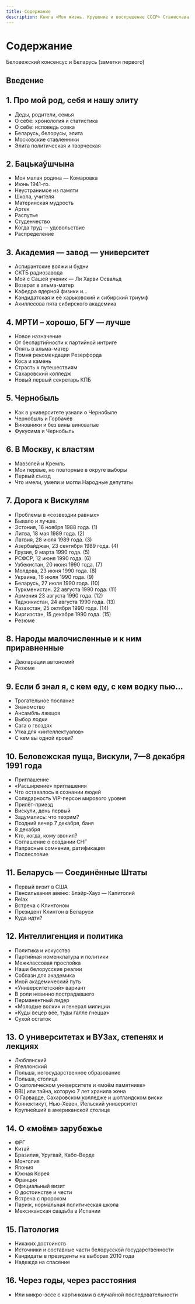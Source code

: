 ```yaml
---
title: Содержание
description: Книга «Моя жизнь. Крушение и воскрешение СССР» Станислава Шушкевича. Содержание.
---
```


# Содержание

Беловежский консенсус и Беларусь (заметки первого)

## Введение

## 1. Про мой род, себя и нашу элиту

- Деды, родители, семья
- О себе: хронология и статистика
- О себе: исповедь совка
- Беларусь, белорусы, элита
- Московские ставленники
- Элита политическая и творческая


## 2. Бацькаўшчына

- Моя малая родина — Комаровка
- Июнь 1941-го.
- Неустранимое из памяти 
- Школа, учителя
- Материнская мудрость 
- Артек 
- Распутье 
- Студенчество
- Когда труд — удовольствие
- Распределение


## 3. Академия — завод — университет

- Аспирантские вояжи и будни
- СКТБ радиозавода
- Мой с Сашей ученик — Ли Харви Освальд
- Возврат в альма-матер 
- Кафедра ядерной физики и…
- Кандидатская и её харьковский и сибирский триумф
- Ахиллесова пята сибирского академика


## 4. МРТИ – хорошо, БГУ — лучше
    
- Новое назначение
- От беспартийности к партийной интриге
- Опять в альма-матер
- Помня рекомендации Резерфорда
- Коса и камень
- Страсть к путешествиям
- Сахаровский колледж
- Новый первый секретарь КПБ


## 5. Чернобыль

- Как в университете узнали о Чернобыле
- Чернобыль и Горбачёв
- Виновники и без вины виноватые
- Фукусима и Чернобыль


## 6. В Москву, к властям

- Мавзолей и Кремль 
- Мои первые, но повторные в округе выборы 
- Первый съезд 
- Что имели, умели и могли Народные депутаты


## 7. Дорога к Вискулям
    
- Проблемы в «созвездии равных» 
- Бывало и лучше.
- Эстония, 16 ноября 1988 года. (1) 
- Литва, 18 мая 1989 года. (2) 
- Латвия, 28 июля 1989 года. (3) 
- Азербайджан, 23 сентября 1989 года. (4) 
- Грузия, 9 марта 1990 года. (5) 
- РСФСР, 12 июня 1990 года. (6)
- Узбекистан, 20 июня 1990 года. (7)
- Молдова, 23 июня 1990 года. (8)
- Украина, 16 июля 1990 года. (9)
- Беларусь, 27 июля 1990 года. (10)
- Туркменистан. 22 августа 1990 года. (11)
- Армения 23 августа 1990 года. (12)
- Таджикистан, 24 августа 1990 года. (13) 
- Казахстан, 25 октября 1990 года. (14) 
- Киргизстан, 15 декабря 1990 года. (15) 
- Резюме


## 8. Народы малочисленные и к ним приравненные

- Декларации автономий
- Резюме


## 9. Если б знал я, с кем еду, с кем водку пью…

- Трогательное послание 
- Знакомство 
- Ансамбль лжецов 
- Выбор лодки
- Сага о гвоздях 
- Утка для «интеллектуалов»
- С кем вы одной крови?


## 10. Беловежская пуща, Вискули, 7—8 декабря 1991 года

- Приглашение
- «Расширение» приглашения
- Что оставалось в сознании людей 
- Солидарность VIP-персон мирового уровня
- Прилёт-приезд
- Вискули, день первый
- Задумались: что творим?
- Поздний вечер 7 декабря, баня
- 8 декабря
- Кто, когда, кому звонил?
- Соглашение о создании СНГ
- Напрасные сомнения, ратификация 
- Послесловие


## 11. Беларусь — Соединённые Штаты

- Первый визит в США 
- Пенсильвания авеню: Блэйр-Хауз — Капитолий 
- Relax 
- Встреча с Клинтоном 
- Президент Клинтон в Беларуси 
- Куда идти?


## 12. Интеллигенция и политика

- Политика и искусство 
- Партийная номенклатура и политики
- Межклассовая прослойка 
- Наши белорусские реалии
- Соблазн для академика 
- Иной академический путь 
- «Университетский» вариант 
- В роли невинно пострадавшего
- Перманентный лидер 
- «Молодые волки» и генерал милиции 
- «Куды вецер вее, туды галле гнецца» 
- Сухой остаток


## 13. О университетах и ВУЗах, степенях и лекциях

- Люблянский
- Ягеллонский 
- Польша, негосударственное образование 
- Польша, столица 
- О католическом университете и «моём памятнике» 
- ВВЦ или тайна, которую 7 лет хранила жена
- О Гарварде, Сахаровском колледже и шотландском виски 
- Коннектикут, Нью-Хевен, Йельский университет 
- Крупнейший в американской столице


## 14. О «моём» зарубежье

- ФРГ
- Китай 
- Бразилия, Уругвай, Кабо-Верде
- Монголия
- Япония 
- Южная Корея 
- Франция 
- Официальный визит
- О достоинстве и чести 
- Встреча с пророком 
- Париж, нормальная политическая школа 
- Мексиканская свадьба в Испании


## 15. Патология

- Никаких достоинств
- Источники и составные части белорусской государственности 
- Кандидаты в президенты на выборах 2010 года 
- Надежда на спасение


## 16. Через годы, через расстояния

- Или микро-эссе с картинками в случайной последовательности

